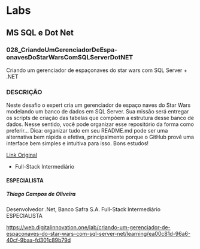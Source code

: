 # Labs

## MS SQL e Dot Net

### 028_CriandoUmGerenciadorDeEspa-onavesDoStarWarsComSQLServerDotNET

Criando um gerenciador de espaçonaves do star wars com SQL Server + .NET

### DESCRIÇÃO
Neste desafio o expert cria um gerenciador de espaço naves do Star Wars modelando um banco de dados em SQL Server. Sua missão será entregar os scripts de criação das tabelas que compõem a estrutura desse banco de dados. Nesse sentido, você pode organizar esse repositório da forma como preferir... Dica: organizar tudo em seu README.md pode ser uma alternativa bem rápida e efetiva, principalmente porque o GitHub provê uma interface bem simples e intuitiva para isso. Bons estudos!

[Link Original](https://web.digitalinnovation.one/lab/criando-um-gerenciador-de-espaconaves-do-star-wars-com-sql-server-net/learning/fe0d2131-0446-4bf0-b158-0e7be8136a6c)

- Full-Stack Intermediário

#### ESPECIALISTA
##### Thiago Campos de Oliveira
Desenvolvedor .Net, Banco Safra S.A.
Full-Stack
Intermediário
ESPECIALISTA

https://web.digitalinnovation.one/lab/criando-um-gerenciador-de-espaconaves-do-star-wars-com-sql-server-net/learning/ea00c81d-96a6-40cf-9baa-fd301c89b79d
